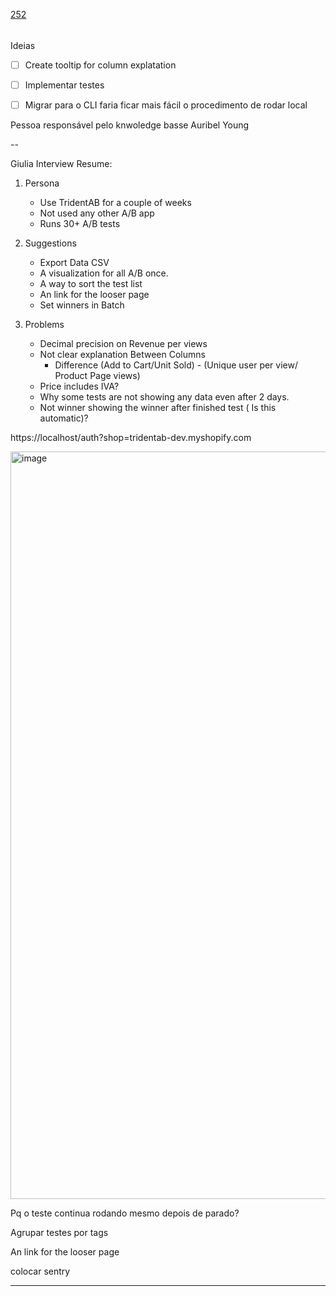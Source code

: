 [252](https://github.com/guilhermeprokisch/ideias/issues/252) 
###### 

Ideias

-  [ ] Create tooltip for column explatation
 - [ ] Implementar testes 
 - [ ] Migrar para o CLI faria ficar mais fácil o procedimento de rodar local


Pessoa responsável pelo knwoledge basse Auribel Young


--


Giulia Interview Resume:

1. Persona
   * Use TridentAB for a couple of weeks
   * Not used any other A/B app
   * Runs 30+ A/B tests

2. Suggestions
   *  Export Data CSV
   *  A visualization for all A/B once.
   * A way to sort the test list
   * An link for the looser page
   * Set winners in Batch
 
3. Problems
   * Decimal precision on Revenue per views
   * Not clear explanation Between Columns 
      - Difference (Add to Cart/Unit Sold) - (Unique user per view/ Product Page views)
   * Price includes IVA?
   * Why some tests are not showing any data even after 2 days.
   * Not winner showing the winner after finished test ( Is this automatic)?


https://localhost/auth?shop=tridentab-dev.myshopify.com


<img width="1196" alt="image" src="https://user-images.githubusercontent.com/12011070/167179916-cc01722c-b857-434d-8a87-ec592d08fde1.png">


Pq o teste continua rodando mesmo depois de parado?


Agrupar testes por tags


An link for the looser page


colocar sentry

-------------------------------------------------------------------------------


